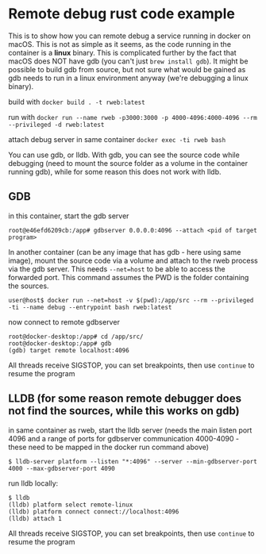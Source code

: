 # Remote debug rust code example

This is to show how you can remote debug a service running in docker on macOS. This is not as simple as it seems, as the code running in the container is a **linux** binary. This is complicated further by the fact that macOS does NOT have gdb (you can't just `brew install gdb`). It might be possible to build gdb from source, but not sure what would be gained as gdb needs to run in a linux environment anyway (we're debugging a linux binary).

build with `docker build . -t rweb:latest`

run with 
`docker run --name rweb -p3000:3000 -p 4000-4096:4000-4096 --rm --privileged -d rweb:latest`

attach debug server in same container `docker exec -ti rweb bash`

You can use gdb, or lldb. With gdb, you can see the source code while debugging (need to mount the source folder as a volume in the container running gdb), while for some reason this does not work with lldb.
## GDB

in this container, start the gdb server
```
root@e46efd6209cb:/app# gdbserver 0.0.0.0:4096 --attach <pid of target program>
```

In another container (can be any image that has gdb - here using same image), mount the source code via a volume and attach to the rweb process via the gdb server. This needs `--net=host` to be able to access the forwarded port. This command assumes the PWD is the folder containing the sources.

```
user@host$ docker run --net=host -v $(pwd):/app/src --rm --privileged -ti --name debug --entrypoint bash rweb:latest
```

now connect to remote gdbserver
```
root@docker-desktop:/app# cd /app/src/
root@docker-desktop:/app# gdb
(gdb) target remote localhost:4096
```

All threads receive SIGSTOP, you can set breakpoints, then use `continue` to resume the program

## LLDB (for some reason remote debugger does not find the sources, while this works on gdb)
in same container as rweb, start the lldb server (needs the main listen port 4096 and a range of ports for gdbserver communication 4000-4090 - these need to be mapped in the docker run command above)
```
$ lldb-server platform --listen "*:4096" --server --min-gdbserver-port 4000 --max-gdbserver-port 4090
```

run lldb locally:
```
$ lldb
(lldb) platform select remote-linux
(lldb) platform connect connect://localhost:4096
(lldb) attach 1
```

All threads receive SIGSTOP, you can set breakpoints, then use `continue` to resume the program